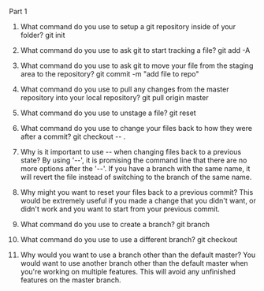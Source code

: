 Part 1 

1. What command do you use to setup a git repository inside of your folder?
git init 

2. What command do you use to ask git to start tracking a file?
git add -A

3. What command do you use to ask git to move your file from the staging area to the repository?
git commit -m "add file to repo"




1. What command do you use to pull any changes from the master repository into your local repository?
git pull origin master

2. What command do you use to unstage a file?
git reset 

3. What command do you use to change your files back to how they were after a commit?
git checkout -- <target>.

4. Why is it important to use -- when changing files back to a previous state?
By using '--', it is promising the command line that there are no more options after the '--'. If you have a branch with the same name, it will revert the file instead of switching to the branch of the same name.

5. Why might you want to reset your files back to a previous commit?
This would be extremely useful if you made a change that you didn't want, or didn't work and you want to start from your previous commit. 




1. What command do you use to create a branch?
git branch

2. What command do you use to use a different branch?
git checkout

3. Why would you want to use a branch other than the default master?
You would want to use another branch other than the default master when you're working on multiple features. This will avoid any unfinished features on the master branch.
